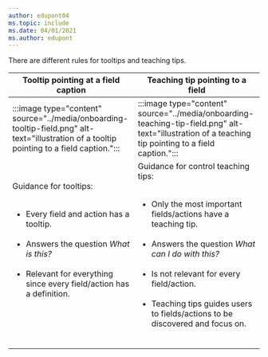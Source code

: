 ```yaml
---
author: edupont04
ms.topic: include
ms.date: 04/01/2021
ms.author: edupont
---
```

There are different rules for tooltips and teaching tips.

| Tooltip pointing at a field caption | Teaching tip pointing to a field |
|--|--|
| :::image type="content" source="../media/onboarding-tooltip-field.png" alt-text="illustration of a tooltip pointing to a field caption."::: | :::image type="content" source="../media/onboarding-teaching-tip-field.png" alt-text="illustration of a teaching tip pointing to a field caption."::: |
| Guidance for tooltips:</br><ul></br><li>Every field and action has a tooltip.</li></br><li>Answers the question *What is this?*</li></br><li>Relevant for everything since every field/action has a definition.</li></br></ul></br> | Guidance for control teaching tips:</br><ul></br><li>Only the most important fields/actions have a teaching tip.</li></br><li>Answers the question *What can I do with this?*</li></br><li>Is not relevant for every field/action.</li></br><li>Teaching tips guides users to fields/actions to be discovered and focus on.</li></br></ul> |
